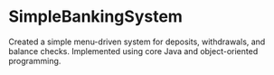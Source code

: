 # SimpleBankingSystem
Created a simple menu-driven system for deposits, withdrawals, and balance checks. 
Implemented using core Java and object-oriented programming. 
